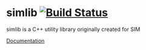# simlib [![Build Status](https://travis-ci.org/krzyk240/simlib.svg?branch=master)](https://travis-ci.org/krzyk240/simlib)

simlib is a C++ utility library originally created for SIM

[Documentation](doc/README.md)
